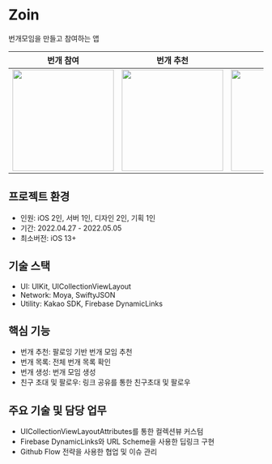 # Zoin
번개모임을 만들고 참여하는 앱

|번개 참여|번개 추천|번개 목록|
|--------|-----|------------|
|<img width = "200" src = "https://github.com/user-attachments/assets/81ab8400-9cd8-4d3c-b9d4-0bb79adcfd9e">|<img width = "200" src = "https://github.com/user-attachments/assets/c8097aac-80e6-4143-b08c-0d94022dddb6">|<img width = "200" src = "https://github.com/user-attachments/assets/f1a260be-ef8e-45c4-840d-9d9a8f0b087a">|

## 프로젝트 환경
- 인원: iOS 2인, 서버 1인, 디자인 2인, 기획 1인
- 기간: 2022.04.27 - 2022.05.05
- 최소버전: iOS 13+ 

## 기술 스택
- UI: UIKit, UICollectionViewLayout
- Network: Moya, SwiftyJSON
- Utility: Kakao SDK, Firebase DynamicLinks
  
## 핵심 기능
- 번개 추천: 팔로잉 기반 번개 모임 추천
- 번개 목록: 전체 번개 목록 확인
- 번개 생성: 번개 모임 생성
- 친구 초대 및 팔로우: 링크 공유를 통한 친구초대 및 팔로우
  
## 주요 기술 및 담당 업무
- UICollectionViewLayoutAttributes를 통한 컬렉션뷰 커스텀
- Firebase DynamicLinks와 URL Scheme을 사용한 딥링크 구현
- Github Flow 전략을 사용한 협업 및 이슈 관리
